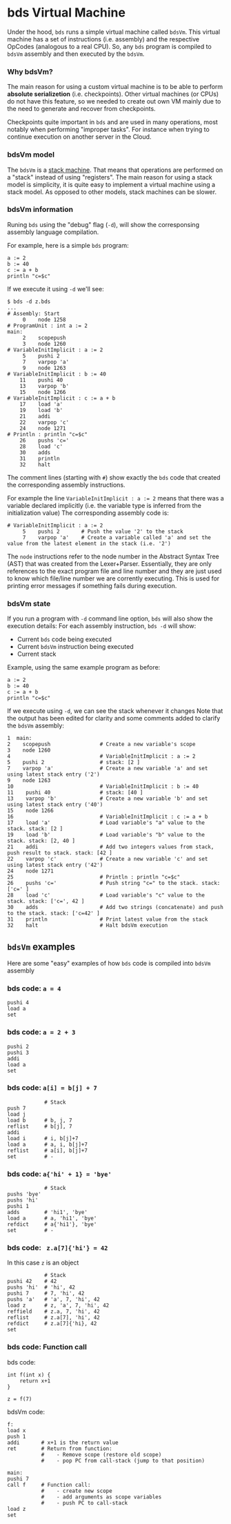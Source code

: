 # bds Virtual Machine

Under the hood, `bds` runs a simple virtual machine called `bdsVm`.
This virtual machine has a set of instructions (i.e. assembly) and the respective OpCodes (analogous to a real CPU).
So, any `bds` program is compiled to `bdsVm` assembly and then executed by the `bdsVm`.

### Why bdsVm?

The main reason for using a custom virtual machine is to be able to perform **absolute serializetion** (i.e. checkpoints).
Other virtual machines (or CPUs) do not have this feature, so we needed to create out own VM mainly due to the need to generate and recover from checkpoints.

Checkpoints quite important in `bds` and are used in many operations, most notably when performing "improper tasks".
For instance when trying to continue execution on another server in the Cloud.

### bdsVm model

The `bdsVm` is a [stack machine](https://en.wikipedia.org/wiki/Stack_machine).
That means that operations are performed on a "stack" instead of using "registers".
The main reason for using a stack model is simplicity, it is quite easy to implement a virtual machine using a stack model.
As opposed to other models, stack machines can be slower.

### bdsVm information

Runing `bds` using the "debug" flag (`-d`), will show the corresponsing assembly language compilation.

For example, here is a simple `bds` program:
```
a := 2
b := 40
c := a + b
println "c=$c"
```

If we execute it using `-d` we'll see:
```
$ bds -d z.bds
...
# Assembly: Start
     0    node 1258
# ProgramUnit : int a := 2
main:
     2    scopepush
     3    node 1260
# VariableInitImplicit : a := 2
     5    pushi 2
     7    varpop 'a'
     9    node 1263
# VariableInitImplicit : b := 40
    11    pushi 40
    13    varpop 'b'
    15    node 1266
# VariableInitImplicit : c := a + b
    17    load 'a'
    19    load 'b'
    21    addi
    22    varpop 'c'
    24    node 1271
# Println : println "c=$c"
    26    pushs 'c='
    28    load 'c'
    30    adds
    31    println
    32    halt
```

The comment lines (starting with `#`) show exactly the `bds` code that created the corresponding assembly instructions.

For example the line `VariableInitImplicit : a := 2` means that there was a variable declared implicitly (i.e. the variable type is inferred from the initialization value)
The corresponding assembly code is:
```
# VariableInitImplicit : a := 2
     5    pushi 2		# Push the value '2' to the stack
     7    varpop 'a'	# Create a variable called 'a' and set the value from the latest element in the stack (i.e. '2')
```


The `node` instructions refer to the node number in the Abstract Syntax Tree (AST) that was created from the Lexer+Parser.
Essentially, they are only references to the exact program file and line number and they are just used to know which file/line number we are corrently executing.
This is used for printing error messages if something fails during execution.


### bdsVm state

If you run a program with `-d` command line option, `bds` will also show the execution details:
For each assembly instruction, `bds -d` will show:
- Current `bds` code being executed
- Current `bdsVm` instruction being executed
- Current stack

Example, using the same example program as before:
```
a := 2
b := 40
c := a + b
println "c=$c"
```

If we execute using `-d`, we can see the stack whenever it changes
Note that the output has been edited for clarity and some comments added to clarify the `bdsVm` assembly:
```
1  main:
2    scopepush                # Create a new variable's scope
3    node 1260
4                             # VariableInitImplicit : a := 2
5    pushi 2                  # stack: [2 ]
7    varpop 'a'               # Create a new variable 'a' and set using latest stack entry ('2')
9    node 1263
10                            # VariableInitImplicit : b := 40
11    pushi 40                # stack: [40 ]
13    varpop 'b'              # Create a new variable 'b' and set using latest stack entry ('40')
15    node 1266
16                            # VariableInitImplicit : c := a + b
17    load 'a'                # Load variable's "a" value to the stack. stack: [2 ]
19    load 'b'                # Load variable's "b" value to the stack. stack: [2, 40 ]
21    addi                    # Add two integers values from stack, push result to stack. stack: [42 ]
22    varpop 'c'              # Create a new variable 'c' and set using latest stack entry ('42')
24    node 1271
25                            # Println : println "c=$c"
26    pushs 'c='              # Push string "c=" to the stack. stack: ['c=' ]
28    load 'c'                # Load variable's "c" value to the stack. stack: ['c=', 42 ]
30    adds                    # Add two strings (concatenate) and push to the stack. stack: ['c=42' ]
31    println                 # Print latest value from the stack
32    halt                    # Halt bdsVm execution
```

## `bdsVm` examples

Here are some "easy" examples of how `bds` code is compiled into `bdsVm` assembly

### bds code: `a = 4`
```
pushi 4
load a
set
```

### bds code: `a = 2 + 3`
```
pushi 2
pushi 3
addi
load a
set
```

### bds code: `a[i] = b[j] + 7`
```
            # Stack
push 7
load j
load b      # b, j, 7
reflist     # b[j], 7
addi
load i      # i, b[j]+7
load a      # a, i, b[j]+7
reflist     # a[i], b[j]+7
set         # -
```


### bds code: `a{'hi' + 1} = 'bye'`
```
            # Stack
pushs 'bye'
pushs 'hi'
pushi 1
adds        # 'hi1', 'bye'
load a      # a, 'hi1', 'bye'
refdict     # a{'hi1'}, 'bye'
set         # -
```

### bds code: ` z.a[7]{'hi'} = 42`
In this case `z` is an object
```
            # Stack
pushi 42    # 42
pushs 'hi'  # 'hi', 42
pushi 7     # 7, 'hi', 42
pushs 'a'   # 'a', 7, 'hi', 42
load z      # z, 'a', 7, 'hi', 42
reffield    # z.a, 7, 'hi', 42
reflist     # z.a[7], 'hi', 42
refdict     # z.a[7]{'hi}, 42
set
```

### bds code: Function call

bds code:
```
int f(int x) {
	return x+1
}

z = f(7)
```

bdsVm code:
```
f:
load x
push 1
addi       # x+1 is the return value
ret        # Return from function:
           #    - Remove scope (restore old scope)
           #    - pop PC from call-stack (jump to that position)

main:
pushi 7
call f     # Function call:
           #    - create new scope
           #    - add arguments as scope variables
           #    - push PC to call-stack
load z
set
```

